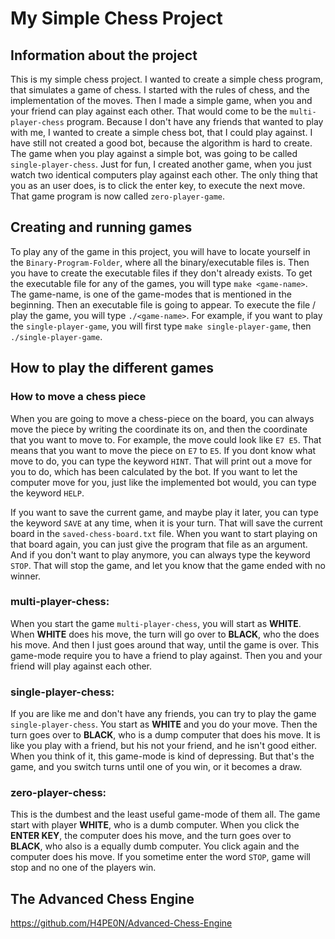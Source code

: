 
# My Simple Chess Project
## Information about the project
This is my simple chess project. I wanted to create a simple chess program, that simulates a game of chess. I started with the rules of chess, and the implementation of the moves. Then I made a simple game, when you and your friend can play against each other. That would come to be the `multi-player-chess` program. Because I don't have any friends that wanted to play with me, I wanted to create a simple chess bot, that I could play against. I have still not created a good bot, because the algorithm is hard to create. The game when you play against a simple bot, was going to be called `single-player-chess`. Just for fun, I created another game, when you just watch two identical computers play against each other. The only thing that you as an user does, is to click the enter key, to execute the next move. That game program is now called `zero-player-game`.
## Creating and running games
To play any of the game in this project, you will have to locate yourself in the `Binary-Program-Folder`, where all the binary/executable files is. Then you have to create the executable files if they don't already exists. To get the executable file for any of the games, you will type `make <game-name>`. The game-name, is one of the game-modes that is mentioned in the beginning. Then an executable file is going to appear. To execute the file / play the game, you will type `./<game-name>`. For example, if you want to play the `single-player-game`, you will first type `make single-player-game`, then `./single-player-game`.
## How to play the different games
### How to move a chess piece
When you are going to move a chess-piece on the board, you can always move the piece by writing the coordinate its on, and then the coordinate that you want to move to. For example, the move could look like `E7 E5`. That means that you want to move the piece on `E7` to `E5`. If you dont know what move to do, you can type the keyword `HINT`. That will print out a move for you to do, which has been calculated by the bot. If you want to let the computer move for you, just like the implemented bot would, you can type the keyword `HELP`.

If you want to save the current game, and maybe play it later, you can type the keyword `SAVE` at any time, when it is your turn. That will save the current board in the `saved-chess-board.txt` file. When you want to start playing on that board again, you can just give the program that file as an argument. And if you don't want to play anymore, you can always type the keyword `STOP`. That will stop the game, and let you know that the game ended with no winner.
### multi-player-chess:
When you start the game `multi-player-chess`, you will start as **WHITE**. When **WHITE** does his move, the turn will go over to **BLACK**, who the does his move. And then I just goes around that way, until the game is over. This game-mode require you to have a friend to play against. Then you and your friend will play against each other.
### single-player-chess:
If you are like me and don't have any friends, you can try to play the game `single-player-chess`. You start as **WHITE** and you do your move. Then the turn goes over to **BLACK**, who is a dump computer that does his move. It is like you play with a friend, but his not your friend, and he isn't good either. When you think of it, this game-mode is kind of depressing. But that's the game, and you switch turns until one of you win, or it becomes a draw.
### zero-player-chess:
This is the dumbest and the least useful game-mode of them all. The game start with player **WHITE**, who is a dumb computer. When you click the **ENTER KEY**, the computer does his move, and the turn goes over to **BLACK**, who also is a equally dumb computer. You click again and the computer does his move. If you sometime enter the word `STOP`, game will stop and no one of the players win.

## The Advanced Chess Engine
https://github.com/H4PE0N/Advanced-Chess-Engine